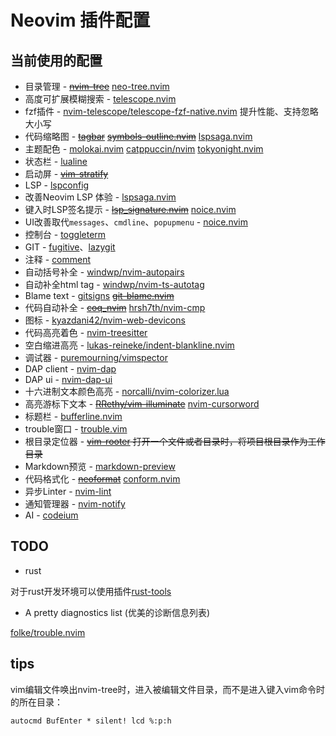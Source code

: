 # Neovim 插件配置

## 当前使用的配置

- 目录管理 - ~~[nvim-tree](https://github.com/kyazdani42/nvim-tree.lua)~~ [neo-tree.nvim](https://github.com/nvim-neo-tree/neo-tree.nvim)
- 高度可扩展模糊搜索 - [telescope.nvim](https://github.com/nvim-telescope/telescope.nvim)
- fzf插件 - [nvim-telescope/telescope-fzf-native.nvim](https://github.com/nvim-telescope/telescope-fzf-native.nvim)
  提升性能、支持忽略大小写
- 代码缩略图 - ~~[tagbar](https://github.com/majutsushi/tagbar)~~ ~~[symbols-outline.nvim](https://github.com/simrat39/symbols-outline.nvim)~~
  [lspsaga.nvim](https://github.com/nvimdev/lspsaga.nvim)
- 主题配色 - [molokai.nvim](https://github.com/tanvirtin/monokai.nvim) [catppuccin/nvim](https://github.com/catppuccin/nvim)
  [tokyonight.nvim](https://github.com/folke/tokyonight.nvim)
- 状态栏 - [lualine](https://github.com/nvim-lualine/lualine.nvim)
- 启动屏 - ~~[vim-stratify](https://github.com/mhinz/vim-startify)~~
- LSP - [lspconfig](https://github.com/neovim/nvim-lspconfig)
- 改善Neovim LSP 体验 - [lspsaga.nvim](https://github.com/nvimdev/lspsaga.nvim)
- 键入时LSP签名提示 - ~~[lsp_signature.nvim](https://github.com/ray-x/lsp_signature.nvim)~~
  [noice.nvim](https://github.com/folke/noice.nvim)
- UI改善取代`messages`、`cmdline`、`popupmenu` - [noice.nvim](https://github.com/folke/noice.nvim)
- 控制台 - [toggleterm](https://github.com/akinsho/toggleterm.nvim)
- GIT - [fugitive](https://github.com/tpope/vim-fugitive)、[lazygit](https://github.com/lewis6991/gitsigns.nvim)
- 注释 - [comment](https://github.com/numToStr/Comment.nvim)
- 自动括号补全 - [windwp/nvim-autopairs](https://github.com/windwp/nvim-autopairs)
- 自动补全html tag - [windwp/nvim-ts-autotag](https://github.com/windwp/nvim-ts-autotag)
- Blame text - [gitsigns](https://github.com/lewis6991/gitsigns.nvim) ~~[git-blame.nvim](https://github.com/f-person/git-blame.nvim)~~
- 代码自动补全 - ~~[coq_nvim](https://github.com/ms-jpq/coq_nvim)~~ [hrsh7th/nvim-cmp](https://github.com/hrsh7th/nvim-cmp)
- 图标 - [kyazdani42/nvim-web-devicons](https://github.com/kyazdani42/nvim-web-devicons)
- 代码高亮着色 - [nvim-treesitter](https://github.com/nvim-treesitter/nvim-treesitter)
- 空白缩进高亮 - [lukas-reineke/indent-blankline.nvim](https://github.com/lukas-reineke/indent-blankline.nvim)
- 调试器 - [puremourning/vimspector](https://github.com/puremourning/vimspector)
- DAP client - [nvim-dap](https://github.com/mfussenegger/nvim-dap)
- DAP ui - [nvim-dap-ui](https://github.com/rcarriga/nvim-dap-ui)
- 十六进制文本颜色高亮 - [norcalli/nvim-colorizer.lua](https://github.com/norcalli/nvim-colorizer.lua)
- 高亮游标下文本 - ~~[RRethy/vim-illuminate](https://github.com/RRethy/vim-illuminate)~~
  [nvim-cursorword](https://github.com/xiyaowong/nvim-cursorword)
- 标题栏 - [bufferline.nvim](https://github.com/akinsho/bufferline.nvim)
- trouble窗口 - [trouble.vim](https://github.com/folke/trouble.nvim)
- 根目录定位器 - ~~[vim-rooter](https://github.com/airblade/vim-rooter) 打开一个文件或者目录时，将项目根目录作为工作目录~~
- Markdown预览 - [markdown-preview](https://github.com/iamcco/markdown-preview.nvim)
- 代码格式化 - ~~[neoformat](https://github.com/sbdchd/neoformat)~~ [conform.nvim](https://github.com/stevearc/conform.nvim)
- 异步Linter - [nvim-lint](https://github.com/mfussenegger/nvim-lint)
- 通知管理器 - [nvim-notify](https://github.com/rcarriga/nvim-notify)
- AI - [codeium](https://github.com/Exafunction/codeium.nvim)

## TODO

- rust

对于rust开发环境可以使用插件[rust-tools](https://github.com/simrat39/rust-tools.nvim)

- A pretty diagnostics list (优美的诊断信息列表)

[folke/trouble.nvim](https://github.com/folke/trouble.nvim)

## tips

vim编辑文件唤出nvim-tree时，进入被编辑文件目录，而不是进入键入vim命令时的所在目录：

```vim
autocmd BufEnter * silent! lcd %:p:h
```
